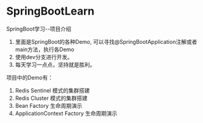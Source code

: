 # SpringBootLearn
SpringBoot学习--项目介绍
1. 里面是SpringBoot的各种Demo, 可以寻找@SpringBootApplication注解或者main方法，执行各Demo
2. 使用dev分支进行开发。
3. 每天学习一点点，坚持就是胜利。

项目中的Demo有：
1. Redis Sentinel 模式的集群搭建
2. Redis Cluster 模式的集群搭建
3. Bean Factory 生命周期演示
4. ApplicationContext Factory 生命周期演示
